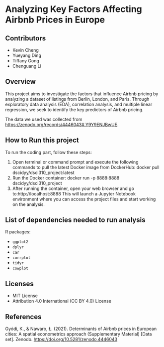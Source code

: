 # Analyzing Key Factors Affecting Airbnb Prices in Europe

## Contributors

- Kevin Cheng
- Yueyang Ding
- Tiffany Gong
- Chenguang Li

## Overview

This project aims to investigate the factors that influence Airbnb pricing by analyzing a dataset of listings from Berlin, London, and Paris. Through exploratory data analysis (EDA), correlation analysis, and multiple linear regression, we seek to identify the key predictors of Airbnb pricing.

The data we used was collected from <https://zenodo.org/records/4446043#.Y9Y9ENJBwUE>.

## How to Run this project

To run the coding part, follow these steps:

1. Open terminal or command prompt and execute the following commands to pull the latest Docker image from DockerHub: docker pull dscidyy/dsci310_project:latest
2. Run the Docker container: docker run -p 8888:8888 dscidyy/dsci310_project
3. After running the container, open your web browser and go to:http://localhost:8888 This will launch a Jupyter Notebook environment where you can access the project files and start working on the analysis.


## List of dependencies needed to run analysis

R packages:
- `ggplot2`
- `dplyr`
- `car`
- `corrplot`
- `tidyr`
- `cowplot`

## Licenses

- MIT License
- Attribution 4.0 International (CC BY 4.0) License

## References

Gyódi, K., & Nawaro, Ł. (2021). Determinants of Airbnb prices in European cities: A spatial econometrics approach (Supplementary Material) [Data set]. Zenodo. https://doi.org/10.5281/zenodo.4446043
